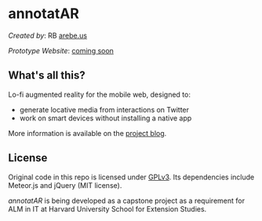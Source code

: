 annotatAR
=========

*Created by*: RB [arebe.us](http://arebe.us)

*Prototype Website*: [coming soon](#)

What's all this?
----------------

Lo-fi augmented reality for the mobile web, designed to:

* generate locative media from interactions on Twitter
* work on smart devices without installing a native app 

More information is available on the [project blog](https://arebe.github.io/annotatar).

License
-------
Original code in this repo is licensed under [GPLv3](https://www.gnu.org/licenses/gpl-3.0.html). Its dependencies include Meteor.js and jQuery (MIT license).

*annotatAR* is being developed as a capstone project as a requirement for ALM in IT at Harvard University School for Extension Studies.